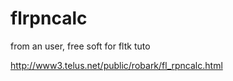 # flrpncalc
from an user, free soft for fltk tuto

http://www3.telus.net/public/robark/fl_rpncalc.html
